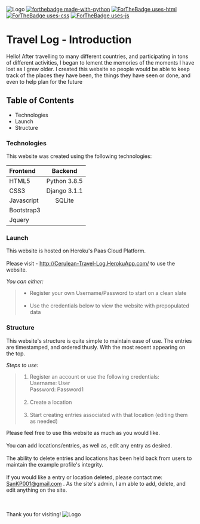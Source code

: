 ![Logo](https://i.ibb.co/y4wbWLd/Screen-Shot-2020-09-08-at-3-47-29-PM.png)
[![forthebadge made-with-python](http://ForTheBadge.com/images/badges/made-with-python.svg)](https://www.python.org/)
[![ForTheBadge uses-html](http://ForTheBadge.com/images/badges/uses-html.svg)](http://ForTheBadge.com)
[![ForTheBadge uses-css](http://ForTheBadge.com/images/badges/uses-css.svg)](http://ForTheBadge.com)
[![ForTheBadge uses-js](http://ForTheBadge.com/images/badges/uses-js.svg)](http://ForTheBadge.com)



# Travel Log - Introduction
Hello! After travelling to many different countries, and participating in tons of different activities, I began to lement the memories of the moments I have lost as I grew older. I created this website so people would be able to keep track of the places they have been, the things they have seen or done, and even to help plan for the future


## Table of Contents
  * Technologies
  * Launch
  * Structure

  
### Technologies
This website was created using the following technologies:

|   Frontend   |    Backend     |
| :----------- | :------------: |
|    HTML5     |    Python 3.8.5|
|    CSS3      |   Django 3.1.1 |
|   Javascript |    SQLite      |
| Bootstrap3   |                |
|Jquery        |                |


### Launch

This website is hosted on Heroku's Paas Cloud Platform. <br><br>
Please visit - <a href="http://cerulean-travel-log.herokuapp.com/" target="_blank"> http://Cerulean-Travel-Log.HerokuApp.com/ </a>
to use the website.

*You can either:*
> * Register your own Username/Password to start on a clean slate<br><br>
> * Use the credentials below to view the website with prepopulated data

### Structure

This website's structure is quite simple to maintain ease of use. The entries are timestamped, and ordered thusly. With the most recent appearing on the top.

*Steps to use:*

> 1) Register an account or use the following credentials:<br>
  Username: User<br> 
  Password: Password1 <br><br>
> 2) Create a location<br><br>
> 3) Start creating entries associated with that location (editing them as needed)

Please feel free to use this website as much as you would like.<br><br> You can add locations/entries, as well as, edit any entry as desired.<br><br>
The ability to delete entries and locations has been held back from users to maintain the example profile's integrity. <br> <br>
If you would like a entry or location deleted, please contact me:<a href="mailto:sankp001@gmail.com"> SanKP001@gmail.com </a>. As the site's admin, I am able to add, delete, and edit anything on the site.<br><br><br>

Thank you for visiting!
![Logo](https://i.ibb.co/nr2trL4/Screen-Shot-2020-09-08-at-4-20-44-PM.png)
